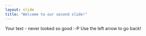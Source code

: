 ```yaml
---
layout: slide
title: "Welcome to our second slide!"
---
```

Your text - never looked so good :-P
Use the left arrow to go back!
